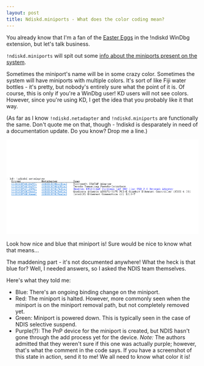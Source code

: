 ```yaml
---
layout: post
title: Ndiskd.miniports - What does the color coding mean?
---
```


You already know that I'm a fan of the [Easter Eggs](http://mrbit.me/WinDBG-Easter-Eggs/) in the !ndiskd WinDbg extension, but let's talk business.

`!ndiskd.miniports` will spit out some [info about the miniports present on the system](https://msdn.microsoft.com/en-us/library/windows/hardware/ff564148(v=vs.85).aspx).

Sometimes the miniport's name will be in some crazy color. Sometimes the system will have miniports with multiple colors. It's sort of like Fiji water bottles - it's pretty, but nobody's entirely sure what the point of it is.
Of course, this is only if you're a WinDbg user! KD users will not see colors. However, since you're using KD, I get the idea that you probably like it that way.

(As far as I know `!ndiskd.netadapter` and `!ndiskd.miniports` are functionally the same. Don't quote me on that, though - !ndiskd is desparately in need of a documentation update. Do you know? Drop me a line.)

![ndiskd.netadapter](../images/ndiskd_blue.png)

Look how nice and blue that miniport is! Sure would be nice to know what that means...

The maddening part - it's not documented anywhere! What the heck is that blue for? Well, I needed answers, so I asked the NDIS team themselves.

Here's what they told me: 

- Blue: There's an ongoing binding change on the miniport.
- Red: The miniport is halted. However, more commonly seen when the miniport is on the miniport removal path, but not completely removed yet.
- Green: Miniport is powered down. This is typically seen in the case of NDIS selective suspend.
- Purple(?): The PnP device for the miniport is created, but NDIS hasn't gone through the add process yet for the device. *Note:* The authors admitted that they weren't sure if this one was actually purple; however, that's what the comment in the code says. If you have a screenshot of this state in action, send it to me! We all need to know what color it is!